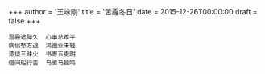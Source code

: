 +++
author = '王咏刚'
title = '苦霾冬日'
date = 2015-12-26T00:00:00
draft = false
+++

<div class="poem">

```
湿霾遮障久  心事总难平
病侣愁方退  鸿图业未轻
漆烧三昧火  书寄五更明
借问船行否  乌骓马独鸣
```

</div>
